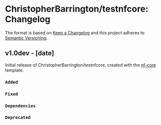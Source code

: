 # ChristopherBarrington/testnfcore: Changelog

The format is based on [Keep a Changelog](https://keepachangelog.com/en/1.0.0/)
and this project adheres to [Semantic Versioning](https://semver.org/spec/v2.0.0.html).

## v1.0dev - [date]

Initial release of ChristopherBarrington/testnfcore, created with the [nf-core](https://nf-co.re/) template.

### `Added`

### `Fixed`

### `Dependencies`

### `Deprecated`
